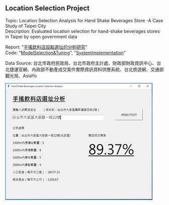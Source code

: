 ## Location Selection Project
Topic: Location Selection Analysis for Hand Shake Beverages Store -A Case Study of Taipei City  
Description: Evaluated location selection for hand-shake beverages stores in Taipei by open government data  

Report: "[手搖飲料店設點選址的分析研究](https://github.com/Tim-HanSheng-Huang/LocationSelectionProject/blob/main/%E6%89%8B%E6%90%96%E9%A3%B2%E6%96%99%E5%BA%97%E8%A8%AD%E9%BB%9E%E9%81%B8%E5%9D%80%E7%9A%84%E5%88%86%E6%9E%90%E7%A0%94%E7%A9%B6.pdf)"  
Code: 
"[ModelSelection&Tuning](https://github.com/Tim-HanSheng-Huang/LocationSelectionProject/blob/main/ParameterTuning.ipynb)", 
"[SystemImplementation](https://github.com/Tim-HanSheng-Huang/LocationSelectionProject/blob/main/SystemImplementation.ipynb)"  

Data Source: 台北市政府民政局、台北市政府主計處、財政部財政資訊中心、台北捷運官網、內政部不動產成交案件實際資訊資料供應系統、台北旅遊網、交通部觀光局、AsiaYo  
  
![image](https://github.com/Tim-HanSheng-Huang/LocationSelectionProject/blob/main/interface.png)
